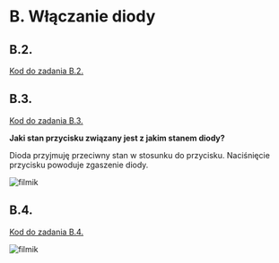 # B. Włączanie diody

## B.2.

[Kod do zadania B.2.](./b2.c)

## B.3.

[Kod do zadania B.3.](./b3.c)

**Jaki stan przycisku związany jest z jakim stanem diody?**

Dioda przyjmuję przeciwny stan w stosunku do przycisku. Naciśnięcie przycisku
powoduje zgaszenie diody.

![filmik](./b3.gif)

## B.4.

[Kod do zadania B.4.](./b4.c)

![filmik](./b4.gif)
